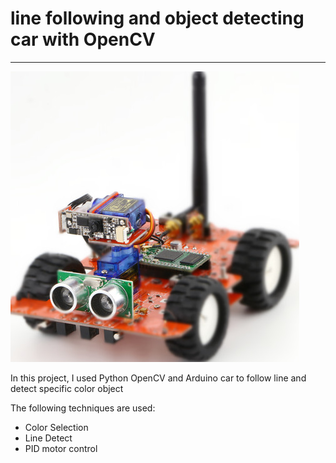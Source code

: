 # line following and object detecting car with OpenCV
***

![png](images/c1h1_cv_car.jpg)

In this project, I used Python  OpenCV  and Arduino car to follow line and detect specific color object

The following techniques are used:

- Color Selection
- Line Detect
- PID motor control

